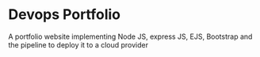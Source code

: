 # Devops Portfolio
A portfolio website implementing Node JS, express JS, EJS, Bootstrap and the pipeline to deploy it to a cloud provider